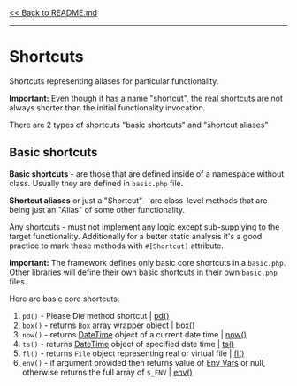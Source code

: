 [<< Back to README.md](../README.md)

----

# Shortcuts

Shortcuts representing aliases for particular functionality.

**Important:** Even though it has a name "shortcut", the real shortcuts
are not always shorter than the initial functionality invocation.

There are 2 types of shortcuts "basic shortcuts" and "shortcut aliases"

## Basic shortcuts

**Basic shortcuts** - are those that are defined inside of a namespace without class.
Usually they are defined in `basic.php` file.

**Shortcut aliases** or just a "Shortcut" - are class-level methods that are being just 
an "Alias" of some other functionality.

Any shortcuts - must not implement any logic except sub-supplying to 
the target functionality. Additionally for a better static analysis it's a good practice
to mark those methods with `#[Shortcut]` attribute.

**Important:** The framework defines only basic core shortcuts in a `basic.php`.
Other libraries will define their own basic shortcuts in their own `basic.php` files.

Here are basic core shortcuts:
1. `pd()`  - Please Die method shortcut | [pd()](#pd)
2. `box()` - returns `Box` array wrapper object | [box()](#box)
3. `now()` - returns [DateTime](date-and-time.md#DateTime-model) object of a current
   date time | [now()](#now)
4. `ts()`  - returns [DateTime](date-and-time.md#DateTime-model) object of specified
   date time | [ts()](#ts)
5. `fl()`  - returns `File` object representing real or
   virtual file | [fl()](#fl)
6. `env()` - if argument provided then returns value of [Env Vars](env-vars.md)
   or null, otherwise returns the full array of `$_ENV` | [env()](#env)

